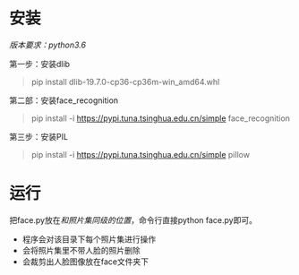 # 安装

*版本要求：python3.6*

第一步：安装dlib
> pip install dlib-19.7.0-cp36-cp36m-win_amd64.whl

第二部：安装face_recognition
> pip install -i https://pypi.tuna.tsinghua.edu.cn/simple face_recognition

第三步：安装PIL
> pip install -i https://pypi.tuna.tsinghua.edu.cn/simple pillow

# 运行
把face.py放在*和照片集同级的位置*，命令行直接python face.py即可。
- 程序会对该目录下每个照片集进行操作
- 会将照片集里不带人脸的照片删除
- 会裁剪出人脸图像放在face文件夹下
